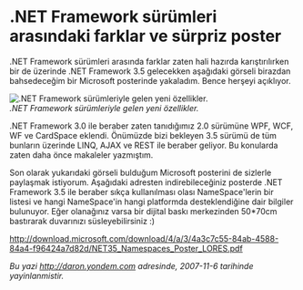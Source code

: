 # .NET Framework sürümleri arasındaki farklar ve sürpriz poster
.NET Framework sürümleri arasında farklar zaten hali hazırda
karıştırılırken bir de üzerinde .NET Framework 3.5 gelecekken aşağıdaki
görseli birazdan bahsedeceğim bir Microsoft posterinde yakaladım. Bence
herşeyi açıklıyor.

![.NET Framework sürümleriyle gelen yeni
özellikler.](media/NET_Framework_surumleri_arasindaki_farklar_ve_surpriz_poster/05112007_1.png)\
*.NET Framework sürümleriyle gelen yeni özellikler.*

.NET Framework 3.0 ile beraber zaten tanıdığımız 2.0 sürümüne WPF, WCF,
WF ve CardSpace eklendi. Önümüzde bizi bekleyen 3.5 sürümü de tüm
bunların üzerinde LINQ, AJAX ve REST ile beraber geliyor. Bu konularda
zaten daha önce makaleler yazmıştım.

Son olarak yukarıdaki görseli bulduğum Microsoft posterini de sizlerle
paylaşmak istiyorum. Aşağıdaki adresten indirebileceğiniz posterde .NET
Framework 3.5 ile beraber sıkça kullanılması olası NameSpace'lerin bir
listesi ve hangi NameSpace'in hangi platformda desteklendiğine dair
bilgiler bulunuyor. Eğer olanağınız varsa bir dijital baskı merkezinden
50\*70cm bastırarak duvarınızı süsleyebilirsiniz :)

<http://download.microsoft.com/download/4/a/3/4a3c7c55-84ab-4588-84a4-f96424a7d82d/NET35_Namespaces_Poster_LORES.pdf>



*Bu yazi http://daron.yondem.com adresinde, 2007-11-6 tarihinde yayinlanmistir.*
